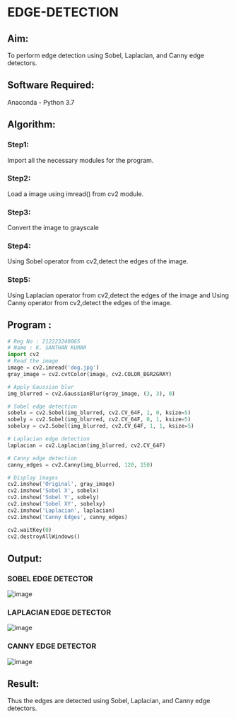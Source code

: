 # EDGE-DETECTION
## Aim:
To perform edge detection using Sobel, Laplacian, and Canny edge detectors.

## Software Required:
Anaconda - Python 3.7

## Algorithm:
### Step1:
Import all the necessary modules for the program.

### Step2:
Load a image using imread() from cv2 module.

### Step3:
Convert the image to grayscale

### Step4:
Using Sobel operator from cv2,detect the edges of the image.

### Step5:

Using Laplacian operator from cv2,detect the edges of the image and Using Canny operator from cv2,detect the edges of the image.
## Program :
```python
# Reg No : 212223240065
# Name : K. SANTHAN KUMAR
import cv2
# Read the image
image = cv2.imread('dog.jpg')
gray_image = cv2.cvtColor(image, cv2.COLOR_BGR2GRAY)

# Apply Gaussian blur
img_blurred = cv2.GaussianBlur(gray_image, (3, 3), 0)

# Sobel edge detection
sobelx = cv2.Sobel(img_blurred, cv2.CV_64F, 1, 0, ksize=5)
sobely = cv2.Sobel(img_blurred, cv2.CV_64F, 0, 1, ksize=5)
sobelxy = cv2.Sobel(img_blurred, cv2.CV_64F, 1, 1, ksize=5)

# Laplacian edge detection
laplacian = cv2.Laplacian(img_blurred, cv2.CV_64F)

# Canny edge detection
canny_edges = cv2.Canny(img_blurred, 120, 150)

# Display images
cv2.imshow('Original', gray_image)
cv2.imshow('Sobel X', sobelx)
cv2.imshow('Sobel Y', sobely)
cv2.imshow('Sobel XY', sobelxy)
cv2.imshow('Laplacian', laplacian)
cv2.imshow('Canny Edges', canny_edges)

cv2.waitKey(0)
cv2.destroyAllWindows()
```
## Output:
### SOBEL EDGE DETECTOR

![image](https://github.com/SANTHAN-2006/EDGE-DETECTION/assets/80164014/fe67270e-8c0f-4dc6-b8ff-32bce6c191de)


### LAPLACIAN EDGE DETECTOR
![image](https://github.com/SANTHAN-2006/EDGE-DETECTION/assets/80164014/722ca6e0-23dc-438c-83a0-c3a53d233511)


### CANNY EDGE DETECTOR
![image](https://github.com/SANTHAN-2006/EDGE-DETECTION/assets/80164014/c6257d21-c29c-4732-9590-670a9718f37e)

## Result:
Thus the edges are detected using Sobel, Laplacian, and Canny edge detectors.

